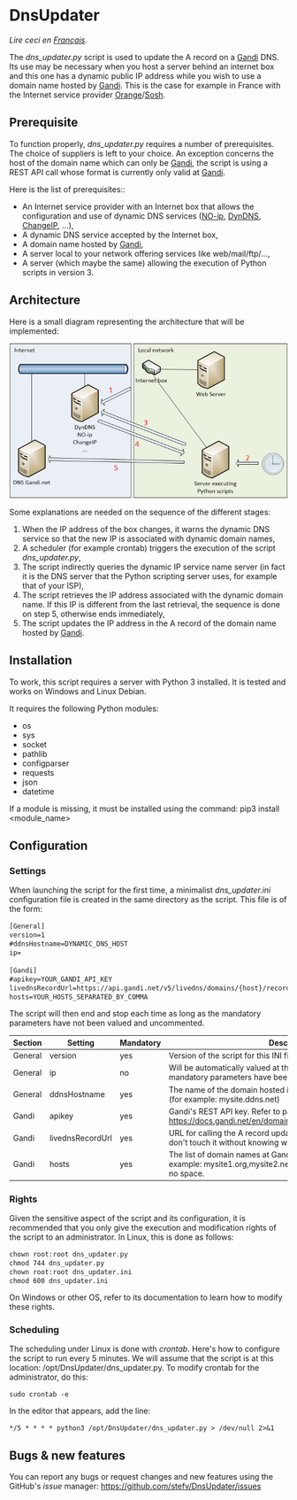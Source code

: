 # DnsUpdater

_Lire ceci en [Français](README.fr.md)._

The _dns_updater.py_ script is used to update the A record on a [Gandi](https://www.gandi.net) DNS. Its use may be necessary when you host a server behind an internet box and this one has a dynamic public IP address while you wish to use a domain name hosted by [Gandi](https://www.gandi.net). This is the case for example in France with the Internet service provider [Orange](https://www.orange.fr)/[Sosh](https://www.sosh.fr).

## Prerequisite

To function properly, _dns_updater.py_ requires a number of prerequisites. The choice of suppliers is left to your choice. An exception concerns the host of the domain name which can only be [Gandi](https://www.gandi.net), the script is using a REST API call whose format is currently only valid at [Gandi](https://www.gandi.net).

Here is the list of prerequisites::

- An Internet service provider with an Internet box that allows the configuration and use of dynamic DNS services ([NO-ip](https://www.noip.com/), [DynDNS](http://www.dyndns.fr/), [ChangeIP](https://www.changeip.com/), ...),
- A dynamic DNS service accepted by the Internet box,
- A domain name hosted by [Gandi](https://www.gandi.net),
- A server local to your network offering services like web/mail/ftp/...,
- A server (which maybe the same) allowing the execution of Python scripts in version 3.

## Architecture

Here is a small diagram representing the architecture that will be implemented:

![alt](images/architecture-en.png "Architecture diagram")

Some explanations are needed on the sequence of the different stages:

1. When the IP address of the box changes, it warns the dynamic DNS service so that the new IP is associated with dynamic domain names,
2. A scheduler (for example crontab) triggers the execution of the script _dns_updater.py_,
3. The script indirectly queries the dynamic IP service name server (in fact it is the DNS server that the Python scripting server uses, for example that of your ISP),
4. The script retrieves the IP address associated with the dynamic domain name. If this IP is different from the last retrieval, the sequence is done on step 5, otherwise ends immediately,
5. The script updates the IP address in the A record of the domain name hosted by [Gandi](https://www.gandi.net).

## Installation

To work, this script requires a server with Python 3 installed. It is tested and works on Windows and Linux Debian.

It requires the following Python modules:

- os
- sys
- socket
- pathlib
- configparser
- requests
- json
- datetime

If a module is missing, it must be installed using the command: pip3 install <module_name>

## Configuration

### Settings

When launching the script for the first time, a minimalist _dns_updater.ini_ configuration file is created in the same directory as the script. This file is of the form:

```
[General]
version=1
#ddnsHostname=DYNAMIC_DNS_HOST
ip=

[Gandi]
#apikey=YOUR_GANDI_API_KEY
livednsRecordUrl=https://api.gandi.net/v5/livedns/domains/{host}/records/%%40/A
hosts=YOUR_HOSTS_SEPARATED_BY_COMMA
```

The script will then end and stop each time as long as the mandatory parameters have not been valued and uncommented.

| Section | Setting          | Mandatory | Description                                                                                                                         |
| ------- | ---------------- | --------- | ----------------------------------------------------------------------------------------------------------------------------------- |
| General | version          | yes       | Version of the script for this INI file. |
| General | ip               | no        | Will be automatically valued at the first launch when the mandatory parameters have been setted                                     |
| General | ddnsHostname     | yes       | The name of the domain hosted in the dynamic domain service (for example: mysite.ddns.net)                                          |
| Gandi   | apikey           | yes       | Gandi's REST API key. Refer to page https://docs.gandi.net/en/domain_names/advanced_users/api.html                                  |
| Gandi   | livednsRecordUrl | yes       | URL for calling the A record update service at Gandi. Normally we don't touch it without knowing what we're doing                   |
| Gandi   | hosts            | yes       | The list of domain names at Gandi separated by commas (for example: mysite1.org,mysite2.net,mysite3.com). There should be no space. |

### Rights

Given the sensitive aspect of the script and its configuration, it is recommended that you only give the execution and modification rights of the script to an administrator. In Linux, this is done as follows:

```
chown root:root dns_updater.py
chmod 744 dns_updater.py
chown root:root dns_updater.ini
chmod 600 dns_updater.ini
```

On Windows or other OS, refer to its documentation to learn how to modify these rights.

### Scheduling

The scheduling under Linux is done with _crontab_. Here's how to configure the script to run every 5 minutes. We will assume that the script is at this location: /opt/DnsUpdater/dns_updater.py. To modify crontab for the administrator, do this:

```
sudo crontab -e
```

In the editor that appears, add the line:

```
*/5 * * * * python3 /opt/DnsUpdater/dns_updater.py > /dev/null 2>&1
```

## Bugs & new features

You can report any bugs or request changes and new features using the GitHub's _issue_ manager: https://github.com/stefv/DnsUpdater/issues
